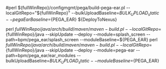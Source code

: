 #perl ${fullWinRepo}/configmgmt/pega/build-pega-ear.pl --localGitRepo="${fullWinRepo}" --bulkUploadBaseline=${BULK_UPLOAD_static} --pegaEarBaseline=${PEGA_EAR} ${DeployToNexus}

perl ${fullWinRepo}/java/arch/build/maven/maven-build.pl --localGitRepo=${fullWinRepo}/java  --skipUpdate --deploy --module=splash_screen --path=bpm/pega_ear/splash_screen --moduleBaseline=${PEGA_EAR}
perl ${fullWinRepo}/java/arch/build/maven/maven-build.pl --localGitRepo=${fullWinRepo}/java  --skipUpdate --deploy --module=pega-ear --path=bpm/pega_ear/ear_modules --bulkUploadBaseline=${BULK_UPLOAD_static} --moduleBaseline=${PEGA_EAR}

